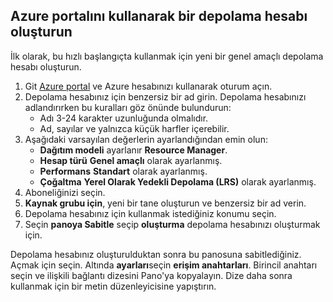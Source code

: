 ## <a name="create-a-storage-account-by-using-the-azure-portal"></a>Azure portalını kullanarak bir depolama hesabı oluşturun

İlk olarak, bu hızlı başlangıçta kullanmak için yeni bir genel amaçlı depolama hesabı oluşturun. 

1. Git [Azure portal](https://portal.azure.com/#create/Microsoft.StorageAccount-ARM) ve Azure hesabınızı kullanarak oturum açın. 
2. Depolama hesabınız için benzersiz bir ad girin. Depolama hesabınızı adlandırırken bu kuralları göz önünde bulundurun:
    - Adı 3-24 karakter uzunluğunda olmalıdır.
    - Ad, sayılar ve yalnızca küçük harfler içerebilir.
3. Aşağıdaki varsayılan değerlerin ayarlandığından emin olun: 
    - **Dağıtım modeli** ayarlanır **Resource Manager**.
    - **Hesap türü** **Genel amaçlı** olarak ayarlanmış.
    - **Performans** **Standart** olarak ayarlanmış.
    - **Çoğaltma** **Yerel Olarak Yedekli Depolama (LRS)** olarak ayarlanmış.
4. Aboneliğinizi seçin. 
5. **Kaynak grubu için**, yeni bir tane oluşturun ve benzersiz bir ad verin. 
6. Depolama hesabınız için kullanmak istediğiniz konumu seçin.
7. Seçin **panoya Sabitle** seçip **oluşturma** depolama hesabınızı oluşturmak için. 

Depolama hesabınız oluşturulduktan sonra bu panosuna sabitlediğiniz. Açmak için seçin. Altında **ayarları**seçin **erişim anahtarları**. Birincil anahtarı seçin ve ilişkili bağlantı dizesini Pano'ya kopyalayın. Dize daha sonra kullanmak için bir metin düzenleyicisine yapıştırın.
